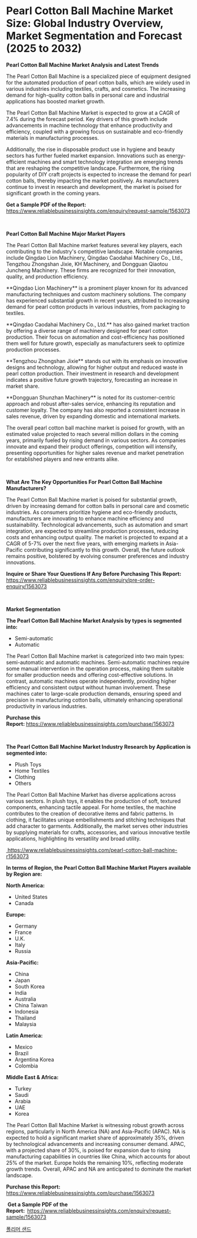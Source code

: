 <p><h1>Pearl Cotton Ball Machine Market Size: Global Industry Overview, Market Segmentation and Forecast (2025 to 2032)</h1></p><p><strong>Pearl Cotton Ball Machine Market Analysis and Latest Trends</strong></p>
<p><p>The Pearl Cotton Ball Machine is a specialized piece of equipment designed for the automated production of pearl cotton balls, which are widely used in various industries including textiles, crafts, and cosmetics. The increasing demand for high-quality cotton balls in personal care and industrial applications has boosted market growth.</p><p>The Pearl Cotton Ball Machine Market is expected to grow at a CAGR of 7.4% during the forecast period. Key drivers of this growth include advancements in machine technology that enhance productivity and efficiency, coupled with a growing focus on sustainable and eco-friendly materials in manufacturing processes. </p><p>Additionally, the rise in disposable product use in hygiene and beauty sectors has further fueled market expansion. Innovations such as energy-efficient machines and smart technology integration are emerging trends that are reshaping the competitive landscape. Furthermore, the rising popularity of DIY craft projects is expected to increase the demand for pearl cotton balls, thereby impacting the market positively. As manufacturers continue to invest in research and development, the market is poised for significant growth in the coming years.</p></p>
<p><strong>Get a Sample PDF of the Report:&nbsp;</strong> <a href="https://www.reliablebusinessinsights.com/enquiry/request-sample/1563073?utm_campaign=97&utm_medium=2&utm_source=Github&utm_content=ia&utm_term=25022025&utm_id=pearl-cotton-ball-machine">https://www.reliablebusinessinsights.com/enquiry/request-sample/1563073</a></p>
<p>&nbsp;</p>
<p><strong>Pearl Cotton Ball Machine Major Market Players</strong></p>
<p><p>The Pearl Cotton Ball Machine market features several key players, each contributing to the industry's competitive landscape. Notable companies include Qingdao Lion Machinery, Qingdao Caodahai Machinery Co., Ltd., Tengzhou Zhongshan Jixie, KH Machinery, and Dongguan Qiaotou Juncheng Machinery. These firms are recognized for their innovation, quality, and production efficiency.</p><p>**Qingdao Lion Machinery** is a prominent player known for its advanced manufacturing techniques and custom machinery solutions. The company has experienced substantial growth in recent years, attributed to increasing demand for pearl cotton products in various industries, from packaging to textiles.</p><p>**Qingdao Caodahai Machinery Co., Ltd.** has also gained market traction by offering a diverse range of machinery designed for pearl cotton production. Their focus on automation and cost-efficiency has positioned them well for future growth, especially as manufacturers seek to optimize production processes.</p><p>**Tengzhou Zhongshan Jixie** stands out with its emphasis on innovative designs and technology, allowing for higher output and reduced waste in pearl cotton production. Their investment in research and development indicates a positive future growth trajectory, forecasting an increase in market share.</p><p>**Dongguan Shunzhan Machinery** is noted for its customer-centric approach and robust after-sales service, enhancing its reputation and customer loyalty. The company has also reported a consistent increase in sales revenue, driven by expanding domestic and international markets.</p><p>The overall pearl cotton ball machine market is poised for growth, with an estimated value projected to reach several million dollars in the coming years, primarily fueled by rising demand in various sectors. As companies innovate and expand their product offerings, competition will intensify, presenting opportunities for higher sales revenue and market penetration for established players and new entrants alike.</p></p>
<p>&nbsp;</p>
<p><strong>What Are The Key Opportunities For Pearl Cotton Ball Machine Manufacturers?</strong></p>
<p><p>The Pearl Cotton Ball Machine market is poised for substantial growth, driven by increasing demand for cotton balls in personal care and cosmetic industries. As consumers prioritize hygiene and eco-friendly products, manufacturers are innovating to enhance machine efficiency and sustainability. Technological advancements, such as automation and smart integration, are expected to streamline production processes, reducing costs and enhancing output quality. The market is projected to expand at a CAGR of 5-7% over the next five years, with emerging markets in Asia-Pacific contributing significantly to this growth. Overall, the future outlook remains positive, bolstered by evolving consumer preferences and industry innovations.</p></p>
<p><strong>Inquire or Share Your Questions If Any Before Purchasing This Report:</strong> <a href="https://www.reliablebusinessinsights.com/enquiry/pre-order-enquiry/1563073?utm_campaign=97&utm_medium=2&utm_source=Github&utm_content=ia&utm_term=25022025&utm_id=pearl-cotton-ball-machine">https://www.reliablebusinessinsights.com/enquiry/pre-order-enquiry/1563073</a></p>
<p>&nbsp;</p>
<p><strong>Market Segmentation</strong></p>
<p><strong>The Pearl Cotton Ball Machine Market Analysis by types is segmented into:</strong></p>
<p><ul><li>Semi-automatic</li><li>Automatic</li></ul></p>
<p><p>The Pearl Cotton Ball Machine market is categorized into two main types: semi-automatic and automatic machines. Semi-automatic machines require some manual intervention in the operation process, making them suitable for smaller production needs and offering cost-effective solutions. In contrast, automatic machines operate independently, providing higher efficiency and consistent output without human involvement. These machines cater to large-scale production demands, ensuring speed and precision in manufacturing cotton balls, ultimately enhancing operational productivity in various industries.</p></p>
<p><strong>Purchase this Report:&nbsp;</strong><a href="https://www.reliablebusinessinsights.com/purchase/1563073?utm_campaign=97&utm_medium=2&utm_source=Github&utm_content=ia&utm_term=25022025&utm_id=pearl-cotton-ball-machine">https://www.reliablebusinessinsights.com/purchase/1563073</a></p>
<p>&nbsp;</p>
<p><strong>The Pearl Cotton Ball Machine Market Industry Research by Application is segmented into:</strong></p>
<p><ul><li>Plush Toys</li><li>Home Textiles</li><li>Clothing</li><li>Others</li></ul></p>
<p><p>The Pearl Cotton Ball Machine Market has diverse applications across various sectors. In plush toys, it enables the production of soft, textured components, enhancing tactile appeal. For home textiles, the machine contributes to the creation of decorative items and fabric patterns. In clothing, it facilitates unique embellishments and stitching techniques that add character to garments. Additionally, the market serves other industries by supplying materials for crafts, accessories, and various innovative textile applications, highlighting its versatility and broad utility.</p></p>
<p><a href="https://www.reliablebusinessinsights.com/pearl-cotton-ball-machine-r1563073?utm_campaign=97&utm_medium=2&utm_source=Github&utm_content=ia&utm_term=25022025&utm_id=pearl-cotton-ball-machine">&nbsp;https://www.reliablebusinessinsights.com/pearl-cotton-ball-machine-r1563073</a></p>
<p><strong>In terms of Region, the Pearl Cotton Ball Machine Market Players available by Region are:</strong></p>
<p>
    <p> <strong> North America: </strong>
        <ul>
            <li>United States</li>
            <li>Canada</li>
        </ul>
        </p> 
    <p> <strong> Europe: </strong>
        <ul>
            <li>Germany</li>
            <li>France</li>
            <li>U.K.</li>
            <li>Italy</li>
            <li>Russia</li>
        </ul>
        </p> 
    <p> <strong> Asia-Pacific: </strong>
        <ul>
            <li>China</li>
            <li>Japan</li>
            <li>South Korea</li>
            <li>India</li>
            <li>Australia</li>
            <li>China Taiwan</li>
            <li>Indonesia</li>
            <li>Thailand</li>
            <li>Malaysia</li>
        </ul>
        </p> 
    <p> <strong> Latin America: </strong>
        <ul>
            <li>Mexico</li>
            <li>Brazil</li>
            <li>Argentina Korea</li>
            <li>Colombia</li>
        </ul>
        </p> 
    <p> <strong> Middle East & Africa: </strong>
        <ul>
            <li>Turkey</li>
            <li>Saudi</li>
            <li>Arabia</li>
            <li>UAE</li>
            <li>Korea</li>
        </ul>
    </p>
    </p>
<p><p>The Pearl Cotton Ball Machine Market is witnessing robust growth across regions, particularly in North America (NA) and Asia-Pacific (APAC). NA is expected to hold a significant market share of approximately 35%, driven by technological advancements and increasing consumer demand. APAC, with a projected share of 30%, is poised for expansion due to rising manufacturing capabilities in countries like China, which accounts for about 25% of the market. Europe holds the remaining 10%, reflecting moderate growth trends. Overall, APAC and NA are anticipated to dominate the market landscape.</p></p>
<p><strong>Purchase this Report: </strong><a href="https://www.reliablebusinessinsights.com/purchase/1563073?utm_campaign=97&utm_medium=2&utm_source=Github&utm_content=ia&utm_term=25022025&utm_id=pearl-cotton-ball-machine">https://www.reliablebusinessinsights.com/purchase/1563073</a></p>
<p>&nbsp;<strong>Get a Sample PDF of the Report:&nbsp;&nbsp;</strong><a href="https://www.reliablebusinessinsights.com/enquiry/request-sample/1563073?utm_campaign=97&utm_medium=2&utm_source=Github&utm_content=ia&utm_term=25022025&utm_id=pearl-cotton-ball-machine">https://www.reliablebusinessinsights.com/enquiry/request-sample/1563073</a></p>
<p><strong></strong></p>
<p><p><a href="https://github.com/sougarounis/Market-Research-Report-List-7/blob/main/328671740545.md?utm_campaign=97&utm_medium=2&utm_source=Github&utm_content=ia&utm_term=25022025&utm_id=pearl-cotton-ball-machine">폴리머 샌드</a></p></p>